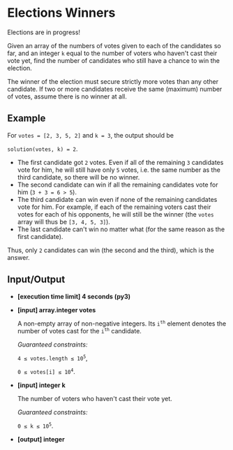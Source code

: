 # Elections Winners

Elections are in progress!

Given an array of the numbers of votes given to each of the candidates so far, and an integer `k` equal to the number of voters who haven't cast their vote yet, find the number of candidates who still have a chance to win the election.

The winner of the election must secure strictly more votes than any other candidate. If two or more candidates receive the same (maximum) number of votes, assume there is no winner at all.

## Example

For `votes = [2, 3, 5, 2]` and `k = 3`, the output should be

`solution(votes, k) = 2`.

- The first candidate got `2` votes. Even if all of the remaining `3` candidates vote for him, he will still have only `5` votes, i.e. the same number as the third candidate, so there will be no winner.
- The second candidate can win if all the remaining candidates vote for him (`3 + 3 = 6 > 5`).
- The third candidate can win even if none of the remaining candidates vote for him. For example, if each of the remaining voters cast their votes for each of his opponents, he will still be the winner (the `votes` array will thus be `[3, 4, 5, 3]`).
- The last candidate can't win no matter what (for the same reason as the first candidate).

Thus, only `2` candidates can win (the second and the third), which is the answer.

## Input/Output

- **[execution time limit] 4 seconds (py3)**

- **[input] array.integer votes**

	A non-empty array of non-negative integers. Its <code>i<sup>th</sup></code> element denotes the number of votes cast for the <code>i<sup>th</sup></code> candidate.

	*Guaranteed constraints:*

	<code>4 ≤ votes.length ≤ 10<sup>5</sup></code>,

	<code>0 ≤ votes[i] ≤ 10<sup>4</sup></code>.

- **[input] integer k**

	The number of voters who haven't cast their vote yet.

	*Guaranteed constraints:*

	<code>0 ≤ k ≤ 10<sup>5</sup></code>.

- **[output] integer**

